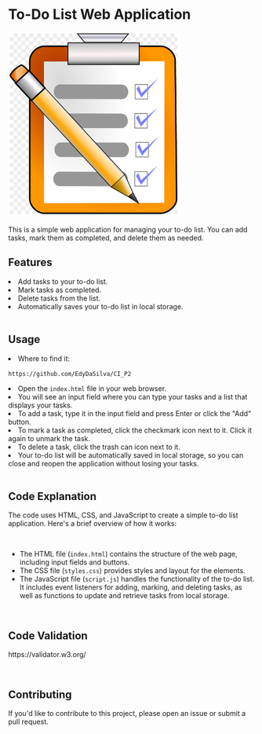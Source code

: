 # To-Do List Web Application

<img src="assets/images/to_do.PNG" alt="site preview">
<br>

This is a simple web application for managing your to-do list. You can add tasks, mark them as completed, and delete them as needed.

<h2>Features</h2>
<li>Add tasks to your to-do list.</li>
            <li>Mark tasks as completed.</li>
            <li>Delete tasks from the list.</li>
            <li>Automatically saves your to-do list in local storage.</li>
<br>
<h2>Usage</h2>
<li>Where to find it:</li>
            <pre><code>https://github.com/EdyDaSilva/CI_P2</code></pre>
            <li>Open the <code>index.html</code> file in your web browser.</li>
            <li>You will see an input field where you can type your tasks and a list that displays your tasks.</li>
            <li>To add a task, type it in the input field and press Enter or click the "Add" button.</li>
            <li>To mark a task as completed, click the checkmark icon next to it. Click it again to unmark the task.</li>
            <li>To delete a task, click the trash can icon next to it.</li>
            <li>Your to-do list will be automatically saved in local storage, so you can close and reopen the application without losing your tasks.</li>

<br>
<h2>Code Explanation</h2>
<p>The code uses HTML, CSS, and JavaScript to create a simple to-do list application. Here's a brief overview of how it works:</p>
<br>
<ul>
            <li>The HTML file (<code>index.html</code>) contains the structure of the web page, including input fields and buttons.</li>
            <li>The CSS file (<code>styles.css</code>) provides styles and layout for the elements.</li>
            <li>The JavaScript file (<code>script.js</code>) handles the functionality of the to-do list. It includes event listeners for adding, marking, and deleting tasks, as well as functions to update and retrieve tasks from local storage.</li>
        </ul> 

<br>
<h2>Code Validation</h2>
<p>https://validator.w3.org/</p>
<br>
<h2>Contributing</h2>
        <p>If you'd like to contribute to this project, please open an issue or submit a pull request.</p>
        